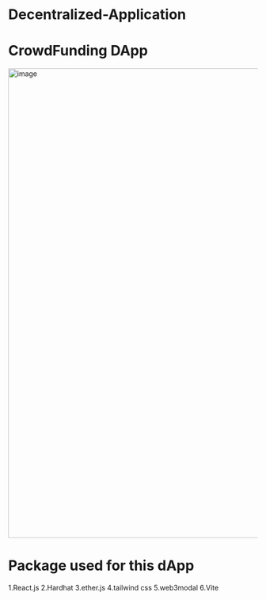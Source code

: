 # Decentralized-Application

# CrowdFunding DApp
<img width="949" alt="image" src="https://github.com/RupeshKumar4511/Decentralized-Application/assets/149661006/afb49831-1921-45ee-ba30-01eb81a37e45">

# Package used for this dApp
1.React.js
2.Hardhat
3.ether.js
4.tailwind css
5.web3modal
6.Vite

